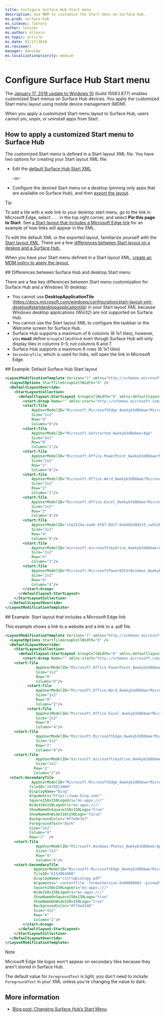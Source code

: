 ```yaml
---
title: Configure Surface Hub Start menu
description: Use MDM to customize the Start menu on Surface Hub. 
ms.prod: surface-hub
ms.sitesec: library
author: levinec
ms.author: ellevin
ms.topic: article
ms.date: 01/17/2018
ms.reviewer: 
manager: dansimp
ms.localizationpriority: medium
---
```


# Configure Surface Hub Start menu

The [January 17, 2018 update to Windows 10](https://support.microsoft.com/help/4057144) (build 15063.877) enables customized Start menus on Surface Hub devices. You apply the customized Start menu layout using mobile device management (MDM).

When you apply a customized Start menu layout to Surface Hub, users cannot pin, unpin, or uninstall apps from Start. 

## How to apply a customized Start menu to Surface Hub

The customized Start menu is defined in a Start layout XML file. You have two options for creating your Start layout XML file:

- Edit the [default Surface Hub Start XML](#default)

    -or-

- Configure the desired Start menu on a desktop (pinning only apps that are available on Surface Hub), and then [export the layout](https://docs.microsoft.com/windows/configuration/customize-and-export-start-layout#export-the-start-layout).

>[!TIP]
>To add a tile with a web link to your desktop start menu, go to the link in Microsoft Edge, select `...` in the top right corner, and select **Pin this page to Start**. See [a Start layout that includes a Microsoft Edge link](#edge) for an example of how links will appear in the XML.

To edit the default XML or the exported layout, familiarize yourself with the [Start layout XML](https://docs.microsoft.com/windows/configuration/start-layout-xml-desktop). There are a few [differences between Start layout on a deskop and a Surface Hub.](#differences)

When you have your Start menu defined in a Start layout XML, [create an MDM policy to apply the layout.](https://docs.microsoft.com/windows/configuration/customize-windows-10-start-screens-by-using-mobile-device-management#a-href-idbkmk-domaingpodeploymentacreate-a-policy-for-your-customized-start-layout)

<span id="differences" />
## Differences between Surface Hub and desktop Start menu

There are a few key differences between Start menu customization for Surface Hub and a Windows 10 desktop:

- You cannot use **DesktopApplicationTile** (https://docs.microsoft.com/windows/configuration/start-layout-xml-desktop#startdesktopapplicationtile) in your Start layout XML because Windows desktop applications (Win32) are not supported on Surface Hub.
- You cannot use the Start layout XML to configure the taskbar or the Welcome screen for Surface Hub.  
- Surface Hub supports a maximum of 6 columns (6 1x1 tiles), however, you **must** define `GroupCellWidth=8` even though Surface Hub will only display tiles in columns 0-5, not columns 6 and 7.
- Surface Hub supports a maximum 6 rows (6 1x1 tiles)
- `SecondaryTile`, which is used for links, will open the link in Microsoft Edge.


<span id="default" />
## Example: Default Surface Hub Start layout

```xml
<LayoutModificationTemplate Version="1" xmlns="http://schemas.microsoft.com/Start/2014/LayoutModification">
  <LayoutOptions StartTileGroupCellWidth="8" />
  <DefaultLayoutOverride>
    <StartLayoutCollection>
      <defaultlayout:StartLayout GroupCellWidth="8" xmlns:defaultlayout="http://schemas.microsoft.com/Start/2014/FullDefaultLayout">
        <start:Group Name="" xmlns:start="http://schemas.microsoft.com/Start/2014/StartLayout">
        <start:Tile
            AppUserModelID="Microsoft.MicrosoftEdge_8wekyb3d8bbwe!MicrosoftEdge"
            Size="2x2"
            Row="0"
            Column="0"/>
        <start:Tile
            AppUserModelID="Microsoft.Getstarted_8wekyb3d8bbwe!App"
            Size="4x2"
            Row="0"
            Column="2"/>
        <start:Tile
            AppUserModelID="Microsoft.Office.PowerPoint_8wekyb3d8bbwe!Microsoft.pptim"
            Size="2x2"
            Row="2"
            Column="0"/>
        <start:Tile
            AppUserModelID="Microsoft.Office.Word_8wekyb3d8bbwe!Microsoft.Word"
            Size="2x2"
            Row="2"
            Column="2"/>
        <start:Tile
            AppUserModelID="Microsoft.Office.Excel_8wekyb3d8bbwe!Microsoft.Excel"
            Size="2x2"
            Row="2"
            Column="4"/>
        <start:Tile
            AppUserModelID="c5e2524a-ea46-4f67-841f-6a9465d9d515_cw5n1h2txyewy!App"
            Size="2x2"
            Row="4"
            Column="0"/>
        <start:Tile
            AppUserModelID="microsoft.microsoftskydrive_8wekyb3d8bbwe!App"
            Size="2x2"
            Row="4"
            Column="2"/>
        <start:Tile
            AppUserModelID="Microsoft.MicrosoftPowerBIForWindows_8wekyb3d8bbwe!Microsoft.MicrosoftPowerBIForWindows"
            Size="2x2"
            Row="4"
            Column="4"/>
        </start:Group>
      </defaultlayout:StartLayout>
    </StartLayoutCollection>
  </DefaultLayoutOverride>
</LayoutModificationTemplate>
```

<span id="edge" />
## Example: Start layout that includes a Microsoft Edge link

This example shows a link to a website and a link to a .pdf file.

```xml
<LayoutModificationTemplate Version="1" xmlns="http://schemas.microsoft.com/Start/2014/LayoutModification">
  <LayoutOptions StartTileGroupCellWidth="8" />
  <DefaultLayoutOverride>
    <StartLayoutCollection>
      <defaultlayout:StartLayout GroupCellWidth="8" xmlns:defaultlayout="http://schemas.microsoft.com/Start/2014/FullDefaultLayout">
        <start:Group Name="" xmlns:start="http://schemas.microsoft.com/Start/2014/StartLayout">
    <start:Tile
              AppUserModelID="Microsoft.Office.PowerPoint_8wekyb3d8bbwe!Microsoft.pptim"
              Size="2x2"
              Row="0"
              Column="0"/>
          <start:Tile
              AppUserModelID="Microsoft.Office.Word_8wekyb3d8bbwe!Microsoft.Word"
              Size="2x2"
              Row="0"
              Column="2"/>
          <start:Tile
              AppUserModelID="Microsoft.Office.Excel_8wekyb3d8bbwe!Microsoft.Excel"
              Size="2x2"
              Row="0"
              Column="4"/>
    <start:Tile
              AppUserModelID="Microsoft.MicrosoftEdge_8wekyb3d8bbwe!MicrosoftEdge"
              Size="2x2"
              Row="2"
              Column="0"/>
    <start:Tile
              AppUserModelID="microsoft.microsoftskydrive_8wekyb3d8bbwe!App"
              Size="2x2" 
             Row="2"
             Column="2"/>   
  <start:SecondaryTile
            AppUserModelID="Microsoft.MicrosoftEdge_8wekyb3d8bbwe!MicrosoftEdge"
           TileID="2678823080"
           DisplayName="Bing"
           Arguments="https://www.bing.com/"
           Square150x150LogoUri="ms-appx:///"
           Wide310x150LogoUri="ms-appx:///"
           ShowNameOnSquare150x150Logo="true"
           ShowNameOnWide310x150Logo="false"
           BackgroundColor="#ffe9e7e7"
           ForegroundText="dark"
           Size="2x2"
           Column="4"
           Row="2"  />
    <start:Tile
              AppUserModelID="Microsoft.Windows.Photos_8wekyb3d8bbwe!App"
              Size="2x2"
              Row="4"
              Column="0"/>
    <start:SecondaryTile
             AppUserModelID="Microsoft.MicrosoftEdge_8wekyb3d8bbwe!MicrosoftEdge"
             TileID="6153963000"
             DisplayName="cstrtqbiology.pdf"
             Arguments="-contentTile -formatVersion 0x00000003 -pinnedTimeLow 0x45b7376e -pinnedTimeHigh 0x01d2356c -securityFlags 0x00000000 -tileType 0x00000000 -url 0x0000003a https://www.ada.gov/regs2010/2010ADAStandards/Guidance_2010ADAStandards.pdf"
             Square150x150LogoUri="ms-appx:///"                                                
             Wide310x150LogoUri="ms-appx:///" 
             ShowNameOnSquare150x150Logo="true"                                                      
             ShowNameOnWide310x150Logo="true"
             BackgroundColor="#ff4e4248"
             Size="4x2" 
             Row="4"
             Column="2"/>
        </start:Group>
      </defaultlayout:StartLayout>
    </StartLayoutCollection>
  </DefaultLayoutOverride>
</LayoutModificationTemplate>
```

>[!NOTE]
>Microsoft Edge tile logos won't appear on secondary tiles because they aren't stored in Surface Hub.
>
>The default value for `ForegroundText` is light; you don't need to include `ForegroundText` in your XML unless you're changing the value to dark.

## More information

- [Blog post: Changing Surface Hub’s Start Menu](https://blogs.technet.microsoft.com/y0av/2018/02/13/47/)
